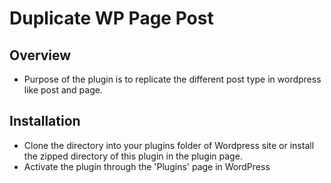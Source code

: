# Duplicate WP Page Post
    
## Overview

  * Purpose of the plugin is to replicate the different post type in wordpress like post and page.

## Installation

  * Clone the directory into your plugins folder of Wordpress site or install the zipped directory of this plugin in the plugin page.
  * Activate the plugin through the 'Plugins' page in WordPress
